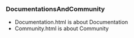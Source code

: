 ### DocumentationsAndCommunity

- Documentation.html is about Documentation
- Community.html is about Community
